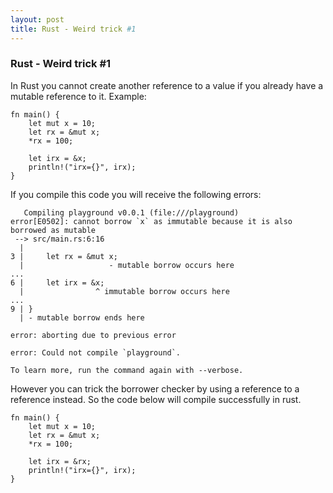 ```yaml
---
layout: post
title: Rust - Weird trick #1
---
```


### Rust - Weird trick #1

In Rust you cannot create another reference to a value if you already have a mutable reference to it. Example:
```
fn main() {
    let mut x = 10;
    let rx = &mut x;
    *rx = 100;
    
    let irx = &x;
    println!("irx={}", irx);
}
```
If you compile this code you will receive the following errors:
```
   Compiling playground v0.0.1 (file:///playground)
error[E0502]: cannot borrow `x` as immutable because it is also borrowed as mutable
 --> src/main.rs:6:16
  |
3 |     let rx = &mut x;
  |                   - mutable borrow occurs here
...
6 |     let irx = &x;
  |                ^ immutable borrow occurs here
...
9 | }
  | - mutable borrow ends here

error: aborting due to previous error

error: Could not compile `playground`.

To learn more, run the command again with --verbose.
```

However you can trick the borrower checker by using a reference to a reference instead. So the code below will compile successfully in rust.
```
fn main() {
    let mut x = 10;
    let rx = &mut x;
    *rx = 100;
    
    let irx = &rx;
    println!("irx={}", irx);
}
```

